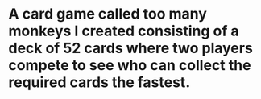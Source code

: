 # A card game called too many monkeys I created consisting of a deck of 52 cards where two players compete to see who can collect the required cards the fastest.
